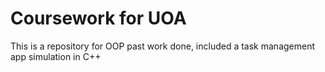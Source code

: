 # Coursework for UOA
This is a repository for OOP past work done, included a task management app simulation in C++

